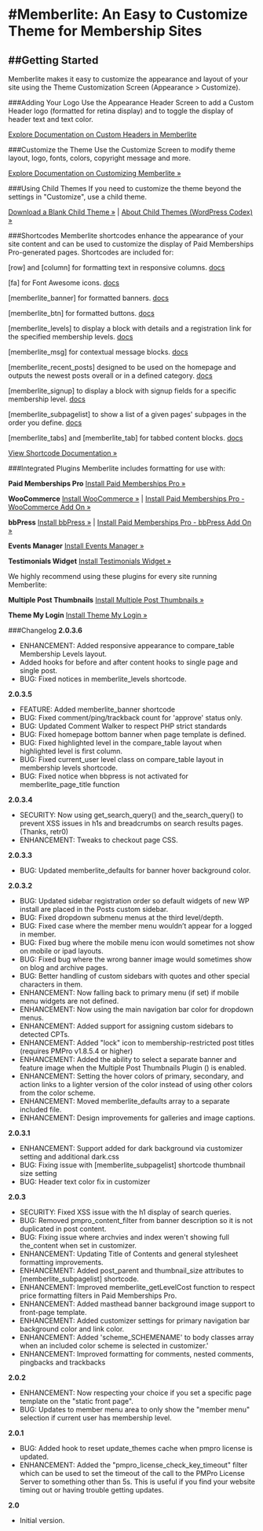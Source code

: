 #Memberlite: An Easy to Customize Theme for Membership Sites
===

##Getting Started
---------------

Memberlite makes it easy to customize the appearance and layout of your site using the Theme Customization Screen (Appearance > Customize). 

###Adding Your Logo
Use the Appearance Header Screen to add a Custom Header logo (formatted for retina display) and to toggle the display of header text and text color.

[Explore Documentation on Custom Headers in Memberlite](http://www.paidmembershipspro.com/themes/memberlite/adding-your-logo/)

###Customize the Theme
Use the Customize Screen to modify theme layout, logo, fonts, colors, copyright message and more.

[Explore Documentation on Customizing Memberlite »](http://www.paidmembershipspro.com/themes/memberlite/customize-the-theme/)

###Using Child Themes
If you need to customize the theme beyond the settings in "Customize", use a child theme.

[Download a Blank Child Theme »](https://github.com/strangerstudios/memberlite-child) | [About Child Themes (WordPress Codex) »](http://codex.wordpress.org/Child_Themes)

###Shortcodes
Memberlite shortcodes enhance the appearance of your site content and can be used to customize the display of Paid Memberships Pro-generated pages. Shortcodes are included for:

[row] and [column] for formatting text in responsive columns. [docs](http://www.paidmembershipspro.com/themes/memberlite/shortcodes/column-shortcodes/)

[fa] for Font Awesome icons. [docs](http://www.paidmembershipspro.com/themes/memberlite/shortcodes/font-awesome-icons/)

[memberlite_banner] for formatted banners. [docs](http://www.paidmembershipspro.com/themes/memberlite/shortcodes/banners/)

[memberlite_btn] for formatted buttons. [docs](http://www.paidmembershipspro.com/themes/memberlite/shortcodes/buttons/)

[memberlite_levels] to display a block with details and a registration link for the specified membership levels. [docs](http://www.paidmembershipspro.com/themes/memberlite/shortcodes/membership-levels-display/)

[memberlite_msg] for contextual message blocks. [docs](http://www.paidmembershipspro.com/themes/memberlite/shortcodes/contextual-messages/)

[memberlite_recent_posts] designed to be used on the homepage and outputs the newest posts overall or in a defined category. [docs](http://www.paidmembershipspro.com/themes/memberlite/shortcodes/recent-posts/)

[memberlite_signup] to display a block with signup fields for a specific membership level. [docs](http://www.paidmembershipspro.com/themes/memberlite/shortcodes/membership-signup-block/)

[memberlite_subpagelist] to show a list of a given pages' subpages in the order you define. [docs](http://www.paidmembershipspro.com/themes/memberlite/shortcodes/subpagelist/)

[memberlite_tabs] and [memberlite_tab] for tabbed content blocks. [docs](http://www.paidmembershipspro.com/themes/memberlite/shortcodes/tabs/)

[View Shortcode Documentation »](http://www.paidmembershipspro.com/themes/memberlite/shortcodes/)

###Integrated Plugins
Memberlite includes formatting for use with:

**Paid Memberships Pro**
[Install Paid Memberships Pro »](http://www.paidmembershipspro.com/documentation/download/)

**WooCommerce**
[Install WooCommerce »](https://wordpress.org/plugins/woocommerce/) | [Install Paid Memberships Pro - WooCommerce Add On »](https://wordpress.org/plugins/pmpro-woocommerce/)

**bbPress**
[Install bbPress »](https://wordpress.org/plugins/bbpress/) | [Install Paid Memberships Pro - bbPress Add On »](https://wordpress.org/plugins/pmpro-bbpress/)

**Events Manager**
[Install Events Manager »](https://wordpress.org/plugins/events-manager/)

**Testimonials Widget**
[Install Testimonials Widget »](https://wordpress.org/plugins/testimonials-widget/)

We highly recommend using these plugins for every site running Memberlite:

**Multiple Post Thumbnails**
[Install Multiple Post Thumbnails »](https://wordpress.org/plugins/multiple-post-thumbnails/)

**Theme My Login**
[Install Theme My Login »](https://wordpress.org/plugins/theme-my-login/)


###Changelog
**2.0.3.6**
* ENHANCEMENT: Added responsive appearance to compare_table Membership Levels layout.
* Added hooks for before and after content hooks to single page and single post.
* BUG: Fixed notices in memberlite_levels shortcode.

**2.0.3.5**
* FEATURE: Added memberlite_banner shortcode
* BUG: Fixed comment/ping/trackback count for 'approve' status only.
* BUG: Updated Comment Walker to respect PHP strict standards
* BUG: Fixed homepage bottom banner when page template is defined.
* BUG: Fixed highlighted level in the compare_table layout when highlighted level is first column.
* BUG: Fixed current_user level class on compare_table layout in membership levels shortcode.
* BUG: Fixed notice when bbpress is not activated for memberlite_page_title function

**2.0.3.4**
* SECURITY: Now using get_search_query() and the_search_query() to prevent XSS issues in h1s and breadcrumbs on search results pages. (Thanks, retr0)
* ENHANCEMENT: Tweaks to checkout page CSS.

**2.0.3.3**
* BUG: Updated memberlite_defaults for banner hover background color.

**2.0.3.2**
* BUG: Updated sidebar registration order so default widgets of new WP install are placed in the Posts custom sidebar.
* BUG: Fixed dropdown submenu menus at the third level/depth.
* BUG: Fixed case where the member menu wouldn’t appear for a logged in member.
* BUG: Fixed bug where the mobile menu icon would sometimes not show on mobile or ipad layouts.
* BUG: Fixed bug where the wrong banner image would sometimes show on blog and archive pages.
* BUG: Better handling of custom sidebars with quotes and other special characters in them.
* ENHANCEMENT: Now falling back to primary menu (if set) if mobile menu widgets are not defined.
* ENHANCEMENT: Now using the main navigation bar color for dropdown menus.
* ENHANCEMENT: Added support for assigning custom sidebars to detected CPTs.
* ENHANCEMENT: Added "lock" icon to membership-restricted post titles (requires PMPro v1.8.5.4 or higher)
* ENHANCEMENT: Added the ability to select a separate banner and feature image when the Multiple Post Thumbnails Plugin () is enabled.
* ENHANCEMENT: Setting the hover colors of primary, secondary, and action links to a lighter version of the color instead of using other colors from the color scheme.
* ENHANCEMENT: Moved memberlite_defaults array to a separate included file.
* ENHANCEMENT: Design improvements for galleries and image captions.

**2.0.3.1**
* ENHANCEMENT: Support added for dark background via customizer setting and additional dark.css
* BUG: Fixing issue with [memberlite_subpagelist] shortcode thumbnail size setting
* BUG: Header text color fix in customizer

**2.0.3**
* SECURITY: Fixed XSS issue with the h1 display of search queries.
* BUG: Removed pmpro_content_filter from banner description so it is not duplicated in post content.
* BUG: Fixing issue where archvies and index weren't showing full the_content when set in customizer.  
* ENHANCEMENT: Updating Title of Contents and general stylesheet formatting improvements.
* ENHANCEMENT: Added post_parent and thumbnail_size attributes to [memberlite_subpagelist] shortcode.
* ENHANCEMENT: Improved memberlite_getLevelCost function to respect price formatting filters in Paid Memberships Pro.
* ENHANCEMENT: Added masthead banner background image support to front-page template.
* ENHANCEMENT: Added customizer settings for primary navigation bar background color and link color.
* ENHANCEMENT: Added 'scheme_SCHEMENAME' to body classes array when an included color scheme is selected in customizer.'
* ENHANCEMENT: Improved formatting for comments, nested comments, pingbacks and trackbacks

**2.0.2**
* ENHANCEMENT: Now respecting your choice if you set a specific page template on the "static front page".
* BUG: Updates to member menu area to only show the "member menu" selection if current user has membership level.

**2.0.1**
* BUG: Added hook to reset update_themes cache when pmpro license is updated.
* ENHANCEMENT: Added the "pmpro_license_check_key_timeout" filter which can be used to set the timeout of the call to the PMPro License Server to something other than 5s. This is useful if you find your website timing out or having trouble getting updates.

**2.0**
* Initial version.